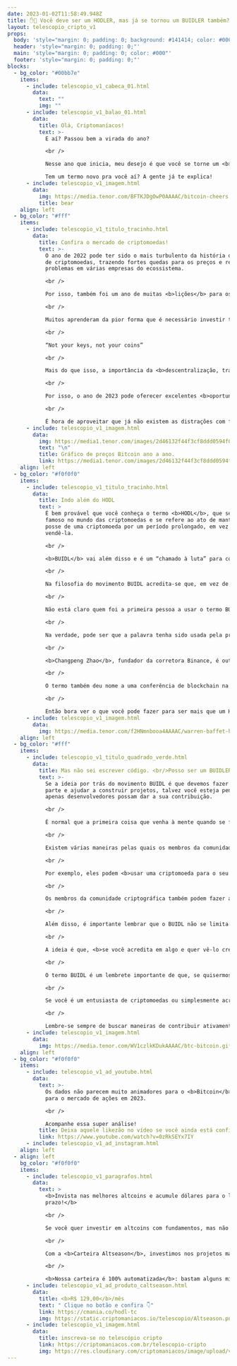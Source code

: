 ```yaml
---
date: 2023-01-02T11:58:49.948Z
title: ✋💎 Você deve ser um HODLER, mas já se tornou um BUIDLER também? ✋💎
layout: telescopio_cripto_v1
props:
  body: 'style="margin: 0; padding: 0; background: #141414; color: #000"'
  header: 'style="margin: 0; padding: 0;"'
  main: 'style="margin: 0; padding: 0; color: #000"'
  footer: 'style="margin: 0; padding: 0;"'
blocks:
  - bg_color: "#00bb7e"
    items:
      - include: telescopio_v1_cabeca_01.html
        data:
          text: ""
          img: ""
      - include: telescopio_v1_balao_01.html
        data:
          title: Olá, Criptomaníacos!
          text: >-
            E aí? Passou bem a virada do ano?

            <br />

            Nesse ano que inicia, meu desejo é que você se torne um <b>HODLER</b> e um <b>BUIDLER</b>.

            Tem um termo novo pra você aí? A gente já te explica!
      - include: telescopio_v1_imagem.html
        data:
          img: https://media.tenor.com/BFTKJDgOwP0AAAAC/bitcoin-cheers.gif
          title: bear
    align: left
  - bg_color: "#fff"
    items:
      - include: telescopio_v1_titulo_tracinho.html
        data:
          title: Confira o mercado de criptomoedas!
          text: >-
            O ano de 2022 pode ter sido o mais turbulento da história do mercado
            de criptomoedas, trazendo fortes quedas para os preços e revelando
            problemas em várias empresas do ecossistema.

            <br />

            Por isso, também foi um ano de muitas <b>lições</b> para os investidores de criptomoedas.

            <br />

            Muitos aprenderam da pior forma que é necessário investir tempo suficiente para cuidar de forma adequada das suas chaves privadas.

            <br />

            “Not your keys, not your coins”

            <br />

            Mais do que isso, a importância da <b>descentralização, transparência e auditabilidade</b> nunca esteve tão clara como agora e o ecossistema ainda tem muito para construir.

            <br />

            Por isso, o ano de 2023 pode oferecer excelentes <b>oportunidades</b> para os investidores que souberem se preparar.

            <br />

            É hora de aproveitar que já não existem as distrações com fotos de macacos negociando a milhões de reais ou a próxima moeda de cachorro que pode te deixar milionário, para entender quais projetos realmente são úteis e contribuem com o desenvolvimento do ecossistema cripto.
      - include: telescopio_v1_imagem.html
        data:
          img: https://media1.tenor.com/images/2d46132f44f3cf8ddd0594f0cecef6cd/tenor.gif?itemid=27332328
          text: "\n"
          title: Gráfico de preços Bitcoin ano a ano.
          link: https://media1.tenor.com/images/2d46132f44f3cf8ddd0594f0cecef6cd/tenor.gif?itemid=27332328
    align: left
  - bg_color: "#f0f0f0"
    items:
      - include: telescopio_v1_titulo_tracinho.html
        data:
          title: Indo além do HODL
          text: >
            É bem provável que você conheça o termo <b>HODL</b>, que se tornou
            famoso no mundo das criptomoedas e se refere ao ato de manter a
            posse de uma criptomoeda por um período prolongado, em vez de
            vendê-la.

            <br />

            <b>BUIDL</b> vai além disso e é um “chamado à luta” para construir e contribuir com o ecossistema de criptomoedas, em vez de apenas “manter suas coins de forma passiva”, como acontece com os que se posicionam como holders.

            <br />

            Na filosofia do movimento BUIDL acredita-se que, em vez de apenas acumular ou negociar criptomoedas, as pessoas devem começar a <b>contribuir de forma proativa</b> para ajudar na adoção e melhorar o ecossistema no qual investiram. Se você fizer uma busca pela internet, vai ver que o BUIDL chega até mesmo a ser considerado por alguns como uma estratégia de investimento.

            <br />

            Não está claro quem foi a primeira pessoa a usar o termo BUIDL. No entanto, muitos nomes importantes do ecossistema de criptomoedas acreditam nessa estratégia e usam regularmente o termo para encorajar o desenvolvimento do ecossistema como um todo.

            <br />

            Na verdade, pode ser que a palavra tenha sido usada pela primeira vez pelo fundador da Ethereum, <b>Vitalik Buterin</b>, em um tuíte em 2018. 

            <br />

            <b>Changpeng Zhao</b>, fundador da corretora Binance, é outro importante nome do mercado que usa regularmente o termo BUIDL para encorajar novos e antigos membros da comunidade cripto a começar a contribuir para o ecossistema além de apenas comprar e HODLAR.

            <br />

            O termo também deu nome a uma conferência de blockchain na Coreia do Sul, o que ajudou a promover ainda mais o seu uso. 

            <br />

            Então bora ver o que você pode fazer para ser mais que um Hodler!
      - include: telescopio_v1_imagem.html
        data:
          img: https://media.tenor.com/f2HNmnbooa4AAAAC/warren-baffet-hodl-playing-music.gif
    align: left
  - bg_color: "#fff"
    items:
      - include: telescopio_v1_titulo_quadrado_verde.html
        data:
          title: Mas não sei escrever código. <br/>Posso ser um BUIDLER?
          text: >-
            Se a ideia por trás do movimento BUIDL é que devemos fazer a sua
            parte e ajudar a construir projetos, talvez você esteja pensando que
            apenas desenvolvedores possam dar a sua contribuição. 

            <br />

            É normal que a primeira coisa que venha à mente quando se fala em promover em um espaço altamente tecnológico como o de criptomoedas é que é preciso ser um especialista em programação para participar. Mas esse não é especificamente o caso para o BUIDL.

            <br />

            Existem várias maneiras pelas quais os membros da comunidade criptográfica podem participar ativamente no BUIDL. 

            <br />

            Por exemplo, eles podem <b>usar uma criptomoeda para o seu propósito previsto, utilizar contratos inteligentes, testar produtos em beta, escrever artigos, jogar games em blockchain, usar carteiras de criptomoedas</b> e qualquer coisa que possa ajudar os projetos de blockchain e criptomoedas a evoluir e expandir, especialmente os menores ou menos estabelecidos.

            <br />

            Os membros da comunidade criptográfica também podem fazer a sua parte <b>participando de fóruns e discussões online, compartilhando conhecimentos e experiências</b> com outros entusiastas.

            <br />

            Além disso, é importante lembrar que o BUIDL não se limita apenas a projetos baseados em criptografia e blockchain. Ele também pode se aplicar a outros setores, como <b>tecnologia</b> ou até mesmo em projetos sociais ou de caridade. 

            <br />

            A ideia é que, <b>se você acredita em algo e quer vê-lo crescer e ter sucesso, é importante fazer a sua parte e contribuir ativamente para o seu desenvolvimento. </b>Isso pode incluir investimento financeiro, mas também pode incluir outras formas de apoio e participação, como vimos.

            <br />

            O termo BUIDL é um lembrete importante de que, se quisermos ver o mundo avançar e progredir, precisamos fazer a nossa parte. 

            <br />

            Se você é um entusiasta de criptomoedas ou simplesmente acredita em uma causa, lembre-se que está em suas mãos o poder de fazer a sua parte para ajudar a construir o futuro.

            <br />

            Lembre-se sempre de buscar maneiras de contribuir ativamente no que você acredita!
      - include: telescopio_v1_imagem.html
        data:
          img: https://media.tenor.com/WV1czlkKDukAAAAC/btc-bitcoin.gif
    align: left
  - bg_color: "#f0f0f0"
    items:
      - include: telescopio_v1_ad_youtube.html
        data:
          text: >-
            Os dados não parecem muito animadores para o <b>Bitcoin</b> (BTC) e
            para o mercado de ações em 2023. 

            <br />

            Acompanhe essa super análise!
          title: Deixa aquele likezão no vídeo se você ainda está confiante no BTC!
          link: https://www.youtube.com/watch?v=0zRkSEYx7IY
      - include: telescopio_v1_ad_instagram.html
    align: left
  - align: left
    bg_color: "#f0f0f0"
    items:
      - include: telescopio_v1_paragrafos.html
        data:
          text: >
            <b>Invista nas melhores altcoins e acumule dólares para o longo
            prazo!</b>

            <br />

            Se você quer investir em altcoins com fundamentos, mas não sabe como avaliar os projetos e não consegue acertar os preços de entrada, temos a solução pra você.

            <br />

            Com a <b>Carteira Altseason</b>, investimos nos projetos mais promissores para o longo prazo, como Ethereum, Aave, Polygon e outros, aproveitando os melhores preços!

            <br />

            <b>Nossa carteira é 100% automatizada</b>: bastam alguns minutos para configurá-la e deixá-la rebalancear os seus ativos — não temos acesso aos seus fundos, podemos apenas rebalancear o seu portfólio.
      - include: telescopio_v1_ad_produto_caltseason.html
        data:
          title: <b>R$ 129,00</b>/mês
          text: " Clique no botão e confira 👇"
          link: https://cmania.co/hodl-tc
          img: https://static.criptomaniacos.io/telescopio/Altseason.png
      - include: telescopio_v1_imagem.html
        data:
          title: inscreva-se no telescópio cripto
          link: https://criptomaniacos.com.br/telescopio-cripto
          img: https://res.cloudinary.com/criptomaniacos/image/upload/v1662133224/telescopio/inscreva-se-telescopio.png
---
```

